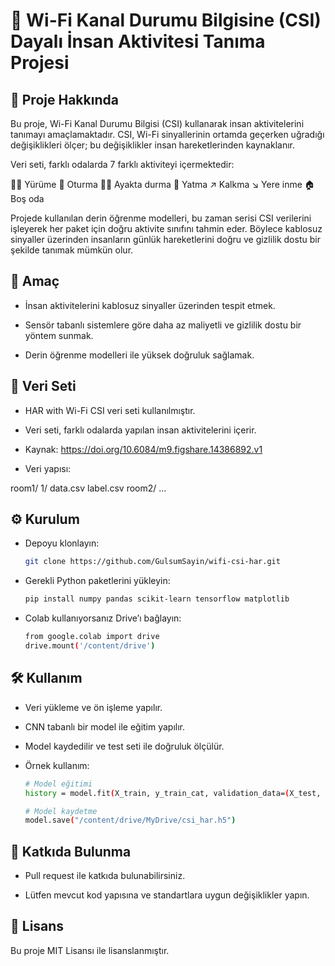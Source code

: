 # 📡 Wi-Fi Kanal Durumu Bilgisine (CSI) Dayalı İnsan Aktivitesi Tanıma Projesi

## 📖 Proje Hakkında

Bu proje, Wi-Fi Kanal Durumu Bilgisi (CSI) kullanarak insan aktivitelerini tanımayı amaçlamaktadır.
CSI, Wi-Fi sinyallerinin ortamda geçerken uğradığı değişiklikleri ölçer; bu değişiklikler insan hareketlerinden kaynaklanır.

Veri seti, farklı odalarda 7 farklı aktiviteyi içermektedir:

🚶‍♂️ Yürüme
💺 Oturma
🧍‍♂️ Ayakta durma
🛌 Yatma
↗️ Kalkma
↘️ Yere inme
🏠 Boş oda

Projede kullanılan derin öğrenme modelleri, bu zaman serisi CSI verilerini işleyerek her paket için doğru aktivite sınıfını tahmin eder. Böylece kablosuz sinyaller üzerinden insanların günlük hareketlerini doğru ve gizlilik dostu bir şekilde tanımak mümkün olur.

## 🎯 Amaç

- İnsan aktivitelerini kablosuz sinyaller üzerinden tespit etmek.

- Sensör tabanlı sistemlere göre daha az maliyetli ve gizlilik dostu bir yöntem sunmak.

- Derin öğrenme modelleri ile yüksek doğruluk sağlamak.

## 📂 Veri Seti

- HAR with Wi-Fi CSI veri seti kullanılmıştır.

- Veri seti, farklı odalarda yapılan insan aktivitelerini içerir.

- Kaynak: https://doi.org/10.6084/m9.figshare.14386892.v1

- Veri yapısı:

room1/
    1/
        data.csv
        label.csv
room2/
    ...


## ⚙️ Kurulum

- Depoyu klonlayın:
  ```bash
  git clone https://github.com/GulsumSayin/wifi-csi-har.git

- Gerekli Python paketlerini yükleyin:
  ```bash
  pip install numpy pandas scikit-learn tensorflow matplotlib

- Colab kullanıyorsanız Drive’ı bağlayın:
   ```bash
   from google.colab import drive
   drive.mount('/content/drive')

## 🛠️ Kullanım

- Veri yükleme ve ön işleme yapılır.

- CNN tabanlı bir model ile eğitim yapılır.

- Model kaydedilir ve test seti ile doğruluk ölçülür.

- Örnek kullanım:
    ```bash
    # Model eğitimi 
    history = model.fit(X_train, y_train_cat, validation_data=(X_test, y_test_cat), epochs=100)

    # Model kaydetme
    model.save("/content/drive/MyDrive/csi_har.h5")

## 🤝 Katkıda Bulunma

- Pull request ile katkıda bulunabilirsiniz.

- Lütfen mevcut kod yapısına ve standartlara uygun değişiklikler yapın.

## 📄 Lisans

Bu proje MIT Lisansı ile lisanslanmıştır.
